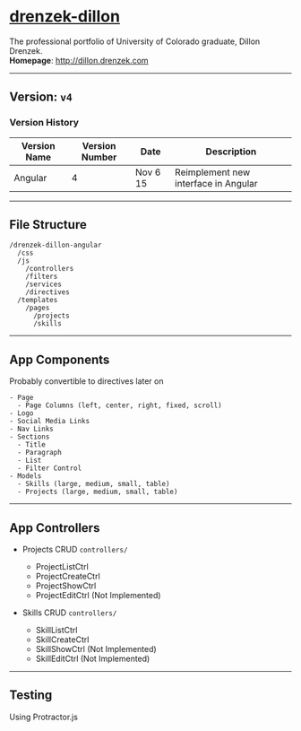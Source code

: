 # [drenzek-dillon](http://dillon.drenzek.com)
The professional portfolio of University of Colorado graduate, Dillon Drenzek. <br>
**Homepage**: http://dillon.drenzek.com

---------
## Version: `v4` <br>

### Version History
| Version Name      | Version Number    | Date          | Description |
|-------------------|-----------|---------------|---|
| Angular           | 4     |   Nov 6 15   | Reimplement new interface in Angular |

---------
## File Structure

    /drenzek-dillon-angular
      /css
      /js
        /controllers
        /filters
        /services
        /directives
      /templates
        /pages
          /projects
          /skills

---------

## App Components
Probably convertible to directives later on

    - Page
      - Page Columns (left, center, right, fixed, scroll)
    - Logo
    - Social Media Links
    - Nav Links
    - Sections
      - Title
      - Paragraph
      - List
      - Filter Control
    - Models
      - Skills (large, medium, small, table)
      - Projects (large, medium, small, table)

--------

## App Controllers

- Projects CRUD `controllers/`
  - ProjectListCtrl
  - ProjectCreateCtrl
  - ProjectShowCtrl
  - ProjectEditCtrl (Not Implemented)

- Skills CRUD `controllers/`
  - SkillListCtrl 
  - SkillCreateCtrl 
  - SkillShowCtrl (Not Implemented)
  - SkillEditCtrl (Not Implemented)

----

## Testing
Using Protractor.js